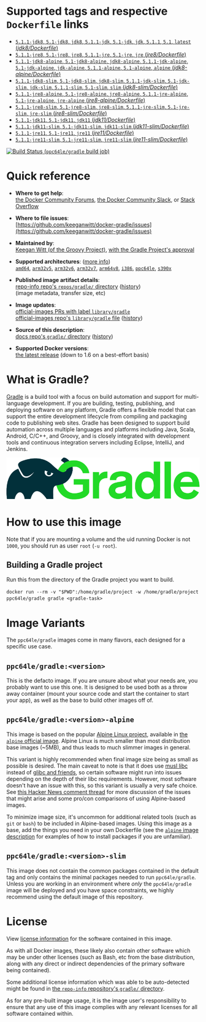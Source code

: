 <!--

********************************************************************************

WARNING:

    DO NOT EDIT "gradle/README.md"

    IT IS AUTO-GENERATED

    (from the other files in "gradle/" combined with a set of templates)

********************************************************************************

-->

# Supported tags and respective `Dockerfile` links

-	[`5.1.1-jdk8`, `5.1-jdk8`, `jdk8`, `5.1.1-jdk`, `5.1-jdk`, `jdk`, `5.1.1`, `5.1`, `latest` (*jdk8/Dockerfile*)](https://github.com/keeganwitt/docker-gradle/blob/75d45c89d0b039705fe37443ddfabcb823805dd2/jdk8/Dockerfile)
-	[`5.1.1-jre8`, `5.1-jre8`, `jre8`, `5.1.1-jre`, `5.1-jre`, `jre` (*jre8/Dockerfile*)](https://github.com/keeganwitt/docker-gradle/blob/75d45c89d0b039705fe37443ddfabcb823805dd2/jre8/Dockerfile)
-	[`5.1.1-jdk8-alpine`, `5.1-jdk8-alpine`, `jdk8-alpine`, `5.1.1-jdk-alpine`, `5.1-jdk-alpine`, `jdk-alpine`, `5.1.1-alpine`, `5.1-alpine`, `alpine` (*jdk8-alpine/Dockerfile*)](https://github.com/keeganwitt/docker-gradle/blob/75d45c89d0b039705fe37443ddfabcb823805dd2/jdk8-alpine/Dockerfile)
-	[`5.1.1-jdk8-slim`, `5.1-jdk8-slim`, `jdk8-slim`, `5.1.1-jdk-slim`, `5.1-jdk-slim`, `jdk-slim`, `5.1.1-slim`, `5.1-slim`, `slim` (*jdk8-slim/Dockerfile*)](https://github.com/keeganwitt/docker-gradle/blob/75d45c89d0b039705fe37443ddfabcb823805dd2/jdk8-slim/Dockerfile)
-	[`5.1.1-jre8-alpine`, `5.1-jre8-alpine`, `jre8-alpine`, `5.1.1-jre-alpine`, `5.1-jre-alpine`, `jre-alpine` (*jre8-alpine/Dockerfile*)](https://github.com/keeganwitt/docker-gradle/blob/75d45c89d0b039705fe37443ddfabcb823805dd2/jre8-alpine/Dockerfile)
-	[`5.1.1-jre8-slim`, `5.1-jre8-slim`, `jre8-slim`, `5.1.1-jre-slim`, `5.1-jre-slim`, `jre-slim` (*jre8-slim/Dockerfile*)](https://github.com/keeganwitt/docker-gradle/blob/75d45c89d0b039705fe37443ddfabcb823805dd2/jre8-slim/Dockerfile)
-	[`5.1.1-jdk11`, `5.1-jdk11`, `jdk11` (*jdk11/Dockerfile*)](https://github.com/keeganwitt/docker-gradle/blob/75d45c89d0b039705fe37443ddfabcb823805dd2/jdk11/Dockerfile)
-	[`5.1.1-jdk11-slim`, `5.1-jdk11-slim`, `jdk11-slim` (*jdk11-slim/Dockerfile*)](https://github.com/keeganwitt/docker-gradle/blob/75d45c89d0b039705fe37443ddfabcb823805dd2/jdk11-slim/Dockerfile)
-	[`5.1.1-jre11`, `5.1-jre11`, `jre11` (*jre11/Dockerfile*)](https://github.com/keeganwitt/docker-gradle/blob/75d45c89d0b039705fe37443ddfabcb823805dd2/jre11/Dockerfile)
-	[`5.1.1-jre11-slim`, `5.1-jre11-slim`, `jre11-slim` (*jre11-slim/Dockerfile*)](https://github.com/keeganwitt/docker-gradle/blob/75d45c89d0b039705fe37443ddfabcb823805dd2/jre11-slim/Dockerfile)

[![Build Status](https://doi-janky.infosiftr.net/job/multiarch/job/ppc64le/job/gradle/badge/icon) (`ppc64le/gradle` build job)](https://doi-janky.infosiftr.net/job/multiarch/job/ppc64le/job/gradle/)

# Quick reference

-	**Where to get help**:  
	[the Docker Community Forums](https://forums.docker.com/), [the Docker Community Slack](https://blog.docker.com/2016/11/introducing-docker-community-directory-docker-community-slack/), or [Stack Overflow](https://stackoverflow.com/search?tab=newest&q=docker)

-	**Where to file issues**:  
	[https://github.com/keeganwitt/docker-gradle/issues](https://github.com/keeganwitt/docker-gradle/issues)

-	**Maintained by**:  
	[Keegan Witt (of the Groovy Project)](https://github.com/keeganwitt/docker-gradle), [with the Gradle Project's approval](https://discuss.gradle.org/t/official-docker-images/21159/8)

-	**Supported architectures**: ([more info](https://github.com/docker-library/official-images#architectures-other-than-amd64))  
	[`amd64`](https://hub.docker.com/r/amd64/gradle/), [`arm32v5`](https://hub.docker.com/r/arm32v5/gradle/), [`arm32v6`](https://hub.docker.com/r/arm32v6/gradle/), [`arm32v7`](https://hub.docker.com/r/arm32v7/gradle/), [`arm64v8`](https://hub.docker.com/r/arm64v8/gradle/), [`i386`](https://hub.docker.com/r/i386/gradle/), [`ppc64le`](https://hub.docker.com/r/ppc64le/gradle/), [`s390x`](https://hub.docker.com/r/s390x/gradle/)

-	**Published image artifact details**:  
	[repo-info repo's `repos/gradle/` directory](https://github.com/docker-library/repo-info/blob/master/repos/gradle) ([history](https://github.com/docker-library/repo-info/commits/master/repos/gradle))  
	(image metadata, transfer size, etc)

-	**Image updates**:  
	[official-images PRs with label `library/gradle`](https://github.com/docker-library/official-images/pulls?q=label%3Alibrary%2Fgradle)  
	[official-images repo's `library/gradle` file](https://github.com/docker-library/official-images/blob/master/library/gradle) ([history](https://github.com/docker-library/official-images/commits/master/library/gradle))

-	**Source of this description**:  
	[docs repo's `gradle/` directory](https://github.com/docker-library/docs/tree/master/gradle) ([history](https://github.com/docker-library/docs/commits/master/gradle))

-	**Supported Docker versions**:  
	[the latest release](https://github.com/docker/docker-ce/releases/latest) (down to 1.6 on a best-effort basis)

# What is Gradle?

[Gradle](https://gradle.org/) is a build tool with a focus on build automation and support for multi-language development. If you are building, testing, publishing, and deploying software on any platform, Gradle offers a flexible model that can support the entire development lifecycle from compiling and packaging code to publishing web sites. Gradle has been designed to support build automation across multiple languages and platforms including Java, Scala, Android, C/C++, and Groovy, and is closely integrated with development tools and continuous integration servers including Eclipse, IntelliJ, and Jenkins.

![logo](https://raw.githubusercontent.com/docker-library/docs/c3d3ca6beed000f9ba6eabc98f3399158f520256/gradle/logo.png)

# How to use this image

Note that if you are mounting a volume and the uid running Docker is not `1000`, you should run as user `root` (`-u root`).

## Building a Gradle project

Run this from the directory of the Gradle project you want to build.

`docker run --rm -v "$PWD":/home/gradle/project -w /home/gradle/project ppc64le/gradle gradle <gradle-task>`

# Image Variants

The `ppc64le/gradle` images come in many flavors, each designed for a specific use case.

## `ppc64le/gradle:<version>`

This is the defacto image. If you are unsure about what your needs are, you probably want to use this one. It is designed to be used both as a throw away container (mount your source code and start the container to start your app), as well as the base to build other images off of.

## `ppc64le/gradle:<version>-alpine`

This image is based on the popular [Alpine Linux project](http://alpinelinux.org), available in [the `alpine` official image](https://hub.docker.com/_/alpine). Alpine Linux is much smaller than most distribution base images (~5MB), and thus leads to much slimmer images in general.

This variant is highly recommended when final image size being as small as possible is desired. The main caveat to note is that it does use [musl libc](http://www.musl-libc.org) instead of [glibc and friends](http://www.etalabs.net/compare_libcs.html), so certain software might run into issues depending on the depth of their libc requirements. However, most software doesn't have an issue with this, so this variant is usually a very safe choice. See [this Hacker News comment thread](https://news.ycombinator.com/item?id=10782897) for more discussion of the issues that might arise and some pro/con comparisons of using Alpine-based images.

To minimize image size, it's uncommon for additional related tools (such as `git` or `bash`) to be included in Alpine-based images. Using this image as a base, add the things you need in your own Dockerfile (see the [`alpine` image description](https://hub.docker.com/_/alpine/) for examples of how to install packages if you are unfamiliar).

## `ppc64le/gradle:<version>-slim`

This image does not contain the common packages contained in the default tag and only contains the minimal packages needed to run `ppc64le/gradle`. Unless you are working in an environment where *only* the `ppc64le/gradle` image will be deployed and you have space constraints, we highly recommend using the default image of this repository.

# License

View [license information](https://gradle.org/license/) for the software contained in this image.

As with all Docker images, these likely also contain other software which may be under other licenses (such as Bash, etc from the base distribution, along with any direct or indirect dependencies of the primary software being contained).

Some additional license information which was able to be auto-detected might be found in [the `repo-info` repository's `gradle/` directory](https://github.com/docker-library/repo-info/tree/master/repos/gradle).

As for any pre-built image usage, it is the image user's responsibility to ensure that any use of this image complies with any relevant licenses for all software contained within.
